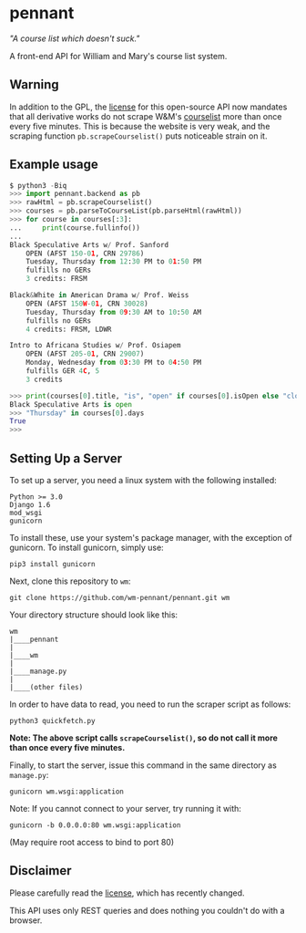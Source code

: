 pennant
=======

_"A course list which doesn't suck."_

A front-end API for William and Mary's course list system.

## Warning
In addition to the GPL, the [license] for this open-source API now mandates
that all derivative works do not scrape W&M's [courselist][] more than once
every five minutes. This is because the website is very weak, and the scraping
function `pb.scrapeCourselist()` puts noticeable strain on it.

[courselist]: https://courselist.wm.edu/

## Example usage

```python
$ python3 -Biq
>>> import pennant.backend as pb
>>> rawHtml = pb.scrapeCourselist()
>>> courses = pb.parseToCourseList(pb.parseHtml(rawHtml))
>>> for course in courses[:3]:
...     print(course.fullinfo())
...
Black Speculative Arts w/ Prof. Sanford
    OPEN (AFST 150-01, CRN 29786)
    Tuesday, Thursday from 12:30 PM to 01:50 PM
    fulfills no GERs
    3 credits: FRSM

Black&White in American Drama w/ Prof. Weiss
    OPEN (AFST 150W-01, CRN 30028)
    Tuesday, Thursday from 09:30 AM to 10:50 AM
    fulfills no GERs
    4 credits: FRSM, LDWR

Intro to Africana Studies w/ Prof. Osiapem
    OPEN (AFST 205-01, CRN 29007)
    Monday, Wednesday from 03:30 PM to 04:50 PM
    fulfills GER 4C, 5
    3 credits

>>> print(courses[0].title, "is", "open" if courses[0].isOpen else "closed")
Black Speculative Arts is open
>>> "Thursday" in courses[0].days
True
>>>
```

## Setting Up a Server

To set up a server, you need a linux system with the following installed:

    Python >= 3.0
    Django 1.6
    mod_wsgi
    gunicorn

To install these, use your system's package manager, with the exception of
gunicorn. To install gunicorn, simply use:

    pip3 install gunicorn

Next, clone this repository to `wm`:

    git clone https://github.com/wm-pennant/pennant.git wm

Your directory structure should look like this:

    wm
    |____pennant
    |
    |____wm
    |
    |____manage.py
    |
    |____(other files)


In order to have data to read, you need to run the scraper script as follows:

    python3 quickfetch.py

**Note: The above script calls `scrapeCourselist()`, so do not call it more
than once every five minutes.**

Finally, to start the server, issue this command in the same directory as
`manage.py`:

    gunicorn wm.wsgi:application

Note: If you cannot connect to your server, try running it with:

    gunicorn -b 0.0.0.0:80 wm.wsgi:application

(May require root access to bind to port 80)

## Disclaimer

Please carefully read the [license][], which has recently changed.

[license]: https://github.com/wm-pennant/pennant/blob/master/LICENSE

This API uses only REST queries and does nothing you couldn't do with a
browser.
